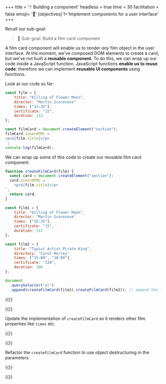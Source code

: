 +++
title = '🃏 Building a component'
headless = true
time = 30
facilitation = false
emoji= '🧩'
[objectives]
    1='Implement components for a user interface'
+++

Recall our sub-goal:

> 🎯 Sub-goal: Build a film card component

A film card component will enable us to render _any_ film object in the user interface. At the moment, we've composed DOM elements to create a card, but we've not built a **reusable component**. To do this, we can wrap up our code inside a JavaScript function. JavaScript functions **enable us to reuse code**: therefore we can implement **reusable UI components** using functions.

Look at our code so far:

```js
const film = {
    title: "Killing of Flower Moon",
    director: "Martin Scoresese"
    times: ["15:35"],
    certificate: "15",
    duration: 112
};

const filmCard = document.createElement("section");
filmCard.innerHTML = `
<p>${film.title}</p>
`;
console.log(filmCard);
```

We can wrap up some of this code to create our reusable film card component:

```js
function createFilmCard(film) {
  const card = document.createElement("section");
  card.innerHTML = `
    <p>${film.title}</p>
`;
  return card;
}

const film1 = {
    title: "Killing of Flower Moon",
    director: "Martin Scoresese"
    times: ["15:35"],
    certificate: "15",
    duration: 112
};

const film2 = {
    title: "Typist Artist Pirate King",
    directory: "Carol Morley"
    times: ["15:00", "20:00"],
    certificate: "12A",
    duration: 108
};

document
  .querySelector("ul")
  .append(createFilmCard(film1),createFilmCard(film2)); // append the film cards to the DOM
```

{{<tabs>}}

{{<tab name="🔧 Implement">}}

Update the implementation of `createFilmCard` so it renders other film properties like `times` etc.

{{</tab>}}

{{<tab name="🧹 Refactor">}}

Refactor the `createFilmCard` function to use object destructuring in the parameters.

{{</tab>}}

{{</tabs>}}
